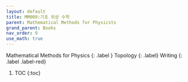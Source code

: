 ```yaml
---
layout: default
title: MM009:기초 위상 수학
parent: Mathematical Methods for Physicsts
grand_parent: Books
nav_order: 9
use_math: true
---
```


Mathematical Methods for Physics
{: .label }
Topology
{: .label}
Writing
{: .label .label-red}

1. TOC
{:toc}



